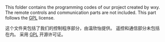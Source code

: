This folder contains the programming codes of our project created by wxy.
The remote controls and communication parts are not included.
This part follows the [GPL](https://github.com/ksDreamer/SCUT-2023-Engineering-Innovation-Training/blob/main/LICENSE) license.

这个文件夹包括了我们的控制程序部分，由温欣怡提供。
遥控和通信部分未包括在内。
采用 [GPL](https://github.com/ksDreamer/SCUT-2023-Engineering-Innovation-Training/blob/main/LICENSE) 开源许可证。
